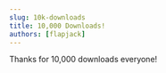 ```yaml
---
slug: 10k-downloads
title: 10,000 Downloads!
authors: [flapjack]
---
```


Thanks for 10,000 downloads everyone!